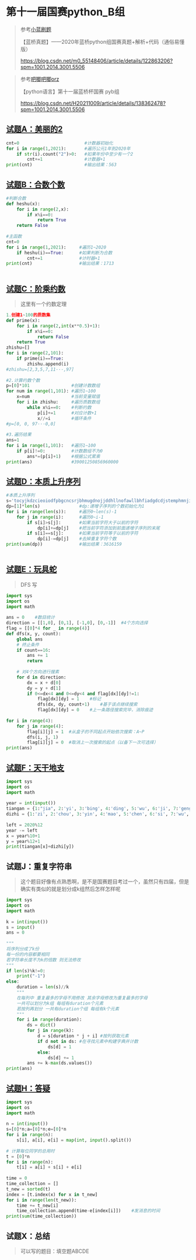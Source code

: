 # 第十一届国赛python_B组

> 参考[小蓝刷题](https://blog.csdn.net/m0_55148406)
>
> 【蓝桥真题】——2020年蓝桥python组国赛真题+解析+代码（通俗易懂版）
>
> https://blog.csdn.net/m0_55148406/article/details/122863206?spm=1001.2014.3001.5506

> 参考[吧唧吧唧orz](https://blog.csdn.net/H20211009)
>
> 【python语言】第十一届蓝桥杯国赛 pyb组
>
> https://blog.csdn.net/H20211009/article/details/138362478?spm=1001.2014.3001.5506

## [试题A：美丽的2](https://blog.csdn.net/m0_55148406/article/details/122863206?spm=1001.2014.3001.5506#t1)

```python
cnt=0                         #计数器初始化
for i in range(1,2021):       #遍历公元1年到2020年
    if str(i).count("2")>0:   #如果年份中至少有一个2
        cnt+=1                #计数器+1
print(cnt)                    #输出结果：563
```

## [试题B：合数个数](https://blog.csdn.net/m0_55148406/article/details/122863206?spm=1001.2014.3001.5506#t5)

```python
#判断合数
def heshu(x):
    for i in range(2,x):
        if x%i==0:
            return True
    return False
 
#主函数
cnt=0
for i in range(1,2021):     #遍历1~2020
    if heshu(i)==True:      #如果判断为合数
        cnt+=1              #计时器+1
print(cnt)                  #输出结果：1713
    
```



## [试题C：阶乘约数](https://blog.csdn.net/m0_55148406/article/details/122863206?spm=1001.2014.3001.5506#t9)

> 这里有一个约数定理

```python
1.创建1~100的质数集
def prime(x):
    for i in range(2,int(x**0.5)+1):
        if x%i==0:
            return False
    return True
zhishu=[]
for i in range(2,101):
    if prime(i)==True:
        zhishu.append(i)
#zhishu=[2,3,5,7,11···,97]
        
#2.计算约数个数
p=[0]*101                #创建计数数组
for num in range(1,101): #遍历1~100
    x=num                #当前变量赋值
    for i in zhishu:     #遍历质数数组
        while x%i==0:    #判断约数
            p[i]+=1      #对应计数+1
            x//=i        #循环条件
#p=[0, 0, 97···0,0]
            
#3.遍历结果
ans=1
for i in range(1,101):   #遍历1~100
    if p[i]!=0:          #计数数组不为0
        ans*=(p[i]+1)    #根据公式累乘
print(ans)               #39001250856960000
```



## [试题D：本质上升序列](https://blog.csdn.net/m0_55148406/article/details/122863206?spm=1001.2014.3001.5506#t13)

```python
#本质上升序列
s='tocyjkdzcieoiodfpbgcncsrjbhmugdnojjddhllnofawllbhfiadgdcdjstemphmnjihecoapdjjrprrqnhgccevdarufmliqijgihhfgdcmxvicfauachlifhafpdccfseflcdgjncadfclvfmadvrnaaahahndsikzssoywakgnfjjaihtniptwoulxbaeqkqhfwl'
dp=[1]*len(s)               #dp:递增子序列的个数初始化为1
for i in range(len(s)):     #遍历0~len(s)-1
    for j in range(i):      #遍历0~i-1
        if s[i]>s[j]:       #如果当前字符大于以前的字符
            dp[i]+=dp[j]    #把当前字符添加到前面递增子序列的末尾    
        if s[i]==s[j]:      #如果当前字符等于以前的字符  
            dp[i]-=dp[j]    #去掉重复字符个数
print(sum(dp))              #输出结果：3616159
 
```



## [试题E：玩具蛇](https://blog.csdn.net/m0_55148406/article/details/122863206?spm=1001.2014.3001.5506#t22)

> DFS 写

```python
import sys
import os
import math
 
ans = 0    #数目统计
direction = [[1,0], [0,1], [-1,0], [0,-1]]  #4个方向选择
flag = [[0]*4 for _ in range(4)]
def dfs(x, y, count):
    global ans  
    # 终止条件
    if count==16:
        ans += 1
        return
     
    # 对4个方向进行搜素
    for d in direction:
        dx = x + d[0]
        dy = y + d[1]
        if 0<=dx<4 and 0<=dy<4 and flag[dx][dy]!=1:
            flag[dx][dy] = 1    #标记
            dfs(dx, dy, count+1)    #基于该点继续搜索
            flag[dx][dy] = 0    #上一条路径搜索完毕，消除痕迹
 
for i in range(4):
    for j in range(4):
        flag[i][j] = 1  #从盒子的不同起点开始依次搜索：A~P
        dfs(i, j, 1)
        flag[i][j] = 0  #取消上一次搜索的起点（以备下一次可选择）
print(ans)
```



## [试题F：天干地支](https://blog.csdn.net/m0_55148406/article/details/122863206?spm=1001.2014.3001.5506#t23)

```python
import sys
import os
import math
 
year = int(input())
tiangan = {1:"jia", 2:'yi', 3:'bing', 4:'ding', 5:'wu', 6:'ji', 7:'geng', 8:'xin', 9:'ren', 10:'gui'}
dizhi = {1:'zi', 2:'chou', 3:'yin', 4:'mao', 5:'chen', 6:'si', 7:'wu', 8:'wei', 9:'shen', 10:'you', 11:'xu', 12:'hai'}
 
left = 2020%12
year -= left
x = year%10+1
y = year%12+1
print(tiangan[x]+dizhi[y])
```



## 试题J：重复字符串

> 这个题目好像有点熟悉啊，是不是国赛题目考过一个，虽然只有四届，但是确实有类似的就是划分成k组然后怎样怎样呢

```python
import sys
import os
import math
 
k = int(input())
s = input()
ans = 0
 
"""
将序列分成了k份
每一份的内容都要相同
若字符串长度不为k的倍数 则无法修改
"""
if len(s)%k!=0:
    print("-1")
else:
    duration = len(s)//k
    """
    在每列中 重复最多的字母不用修改 其余字母修改为重复最多的字母
    一共可以划分为k组 每组有duration个元素
    若按列再划分 一共有duration个组 每组有k个元素
    """
    for i in range(duration):
        ds = dict()
        for j in range(k):
            d = s[duration * j + i] #按列获取元素
            if d not in ds: #在寻找元素中构建字典并计数
                ds[d] = 1
            else:
                ds[d] += 1
        ans += k-max(ds.values())
print(ans)
```



## [试题H：答疑](https://blog.csdn.net/m0_55148406/article/details/122863206?spm=1001.2014.3001.5506#t24)

```python
import sys
import os
import math
 
n = int(input())
s=[0]*n;a=[0]*n;e=[0]*n
for i in range(n):
    s[i], a[i], e[i] = map(int, input().split())
 
# 计算每位同学的总用时
t = [0]*n
for i in range(n):
    t[i] = a[i] + s[i] + e[i]
 
time = 0
time_collection = []
t_new = sorted(t)
index = [t.index(x) for x in t_new]
for i in range(len(t_new)):
    time += t_new[i]
    time_collection.append(time-e[index[i]])    #发消息的时间
print(sum(time_collection))
```



## 试题X：总结

> 可以写的题目：填空题ABCDE
